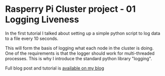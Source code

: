 Rasperry Pi Cluster project - 01 Logging Liveness
=================================================

In the first tutorial I talked about setting up a simple python script to log data to a file every 10 seconds.

This will form the basis of logging what each node in the cluster is doing. One of the requirements is
that the logger should work for multi-threaded processes. This is why I introduce the standard python
library "logging".

Full blog post and tutorial is
[available on my blog](https://chewett.co.uk/blog/741/raspberry-pi-cluster-node-01-logging-liveness/)